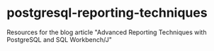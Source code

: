 # postgresql-reporting-techniques
Resources for the blog article "Advanced Reporting Techniques with PostgreSQL and SQL Workbench/J"
